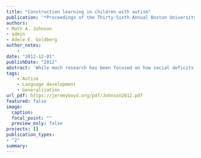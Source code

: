 ```yaml
---
title: "Construction learning in children with autism"
publication: '*Proceedings of the Thirty-Sixth Annual Boston University Conference on Language Development: Supplemental*, 1-15'
authors:
- Matt A. Johnson
- admin
- Adele E. Goldberg
author_notes:
    -
date: "2012-12-01"
publishDate: "2012"
abstract: 'While much research has been focused on how social deficits impede autistics’ language, little work has considered how other, non-social aspects of autism may affect its development. In this study, autistic children’s oft-noted difficulty in generalization is explored as a potential factor in their language delay. In order to address this, we examined the ability of autistic children to generalize over linguistic exemplars en route to learning a novel abstract phrasal construction. In this non-social, computer based design, participants were exposed to videos pairing a novel action (an agent approaching another person) with a novel abstract phrasal form (NP NP V). While children with autism displayed comparable memory for the original examples relative to a typically developing control group, they showed a distinct inability to abstract over them. Our results suggest that generalization deficits play a contributing role in both hindering and shaping autistic language.'
tags:
    - Autism
    - Language development
    - Generalization
url_pdf: https://jeremyboyd.org/pdf/Johnson2012.pdf
featured: false
image:
  caption:
  focal_point: ""
  preview_only: false
projects: []
publication_types:
- "2"
summary: 
---
```

